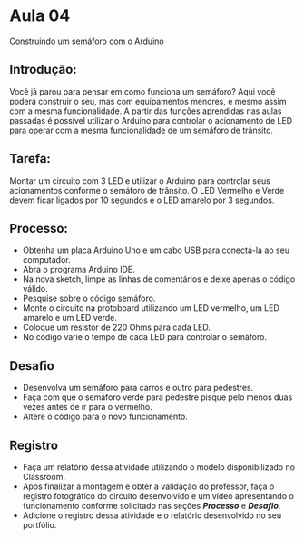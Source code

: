 # Aula 04

Construindo um semáforo com o Arduino

## Introdução:

Você já parou para pensar em como funciona um semáforo? Aqui você poderá construir o seu, mas com equipamentos menores, e mesmo assim com a mesma funcionalidade. A partir das funções aprendidas nas aulas passadas é possível utilizar o Arduino para controlar o acionamento de LED para operar com a mesma funcionalidade de um semáforo de trânsito.

## Tarefa:

Montar um circuito com 3 LED e utilizar o Arduino para controlar seus acionamentos conforme o semáforo de trânsito. O LED Vermelho e Verde devem ficar ligados por 10 segundos e o LED amarelo por 3 segundos.

## Processo:

* Obtenha um placa Arduino Uno e um cabo USB para conectá-la ao seu computador.
* Abra o programa Arduino IDE.
* Na nova sketch, limpe as linhas de comentários e deixe apenas o código válido.
* Pesquise sobre o código semáforo.
* Monte o circuito na protoboard utilizando um LED vermelho, um LED amarelo e um LED verde.
* Coloque um resistor de 220 Ohms para cada LED.
* No código varie o tempo de cada LED para controlar o semáforo.

## Desafio

* Desenvolva um semáforo para carros e outro para pedestres.
* Faça com que o semáforo verde para pedestre pisque pelo menos duas vezes antes de ir para o vermelho.
* Altere o código para o novo funcionamento.

## Registro

* Faça um relatório dessa atividade utilizando o modelo disponibilizado no Classroom.
* Após finalizar a montagem e obter a validação do professor, faça o registro fotográfico do circuito desenvolvido e um vídeo apresentando o funcionamento conforme solicitado nas seções **_Processo_** e **_Desafio_**.
* Adicione o registro dessa atividade e o relatório desenvolvido no seu portfólio.


